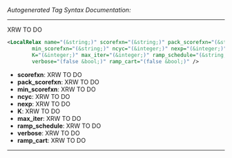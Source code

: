 <!-- THIS IS AN AUTOGENERATED FILE: Don't edit it directly, instead change the schema definition in the code itself. -->

_Autogenerated Tag Syntax Documentation:_

---
XRW TO DO

```xml
<LocalRelax name="(&string;)" scorefxn="(&string;)" pack_scorefxn="(&string;)"
        min_scorefxn="(&string;)" ncyc="(&integer;)" nexp="(&integer;)"
        K="(&integer;)" max_iter="(&integer;)" ramp_schedule="(&string;)"
        verbose="(false &bool;)" ramp_cart="(false &bool;)" />
```

-   **scorefxn**: XRW TO DO
-   **pack_scorefxn**: XRW TO DO
-   **min_scorefxn**: XRW TO DO
-   **ncyc**: XRW TO DO
-   **nexp**: XRW TO DO
-   **K**: XRW TO DO
-   **max_iter**: XRW TO DO
-   **ramp_schedule**: XRW TO DO
-   **verbose**: XRW TO DO
-   **ramp_cart**: XRW TO DO

---
